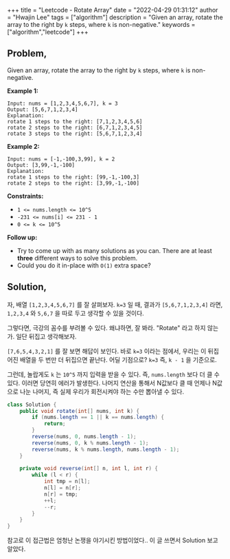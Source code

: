 +++
title = "Leetcode - Rotate Array"
date = "2022-04-29 01:31:12"
author = "Hwajin Lee"
tags = ["algorithm"]
description = "Given an array, rotate the array to the right by `k` steps, where `k` is non-negative."
keywords = ["algorithm","leetcode"]
+++

## Problem,

Given an array, rotate the array to the right by `k` steps, where `k` is non-negative. 

**Example 1:**

```
Input: nums = [1,2,3,4,5,6,7], k = 3
Output: [5,6,7,1,2,3,4]
Explanation:
rotate 1 steps to the right: [7,1,2,3,4,5,6]
rotate 2 steps to the right: [6,7,1,2,3,4,5]
rotate 3 steps to the right: [5,6,7,1,2,3,4]
```

**Example 2:**

```
Input: nums = [-1,-100,3,99], k = 2
Output: [3,99,-1,-100]
Explanation: 
rotate 1 steps to the right: [99,-1,-100,3]
rotate 2 steps to the right: [3,99,-1,-100]
```

**Constraints:**

- `1 <= nums.length <= 10^5`
- `-231 <= nums[i] <= 231 - 1`
- `0 <= k <= 10^5`

**Follow up:**

- Try to come up with as many solutions as you can. There are at least **three** different ways to solve this problem.
- Could you do it in-place with `O(1)` extra space?


## Solution,

자, 배열 `[1,2,3,4,5,6,7]` 를 잘 살펴보자. `k=3` 일 때, 결과가 `[5,6,7,1,2,3,4]` 라면, `1,2,3,4` 와 `5,6,7` 을 따로 두고 생각할 수 있을 것이다.

그렇다면, 극강의 꼼수를 부려볼 수 있다. 왜냐하면, 잘 봐라. "Rotate" 라고 하지 않는가. 일단 뒤집고 생각해보자.

`[7,6,5,4,3,2,1]` 를 잘 보면 해답이 보인다. 바로 `k=3` 이라는 점에서, 우리는 이 뒤집어진 배열을 두 번만 더 뒤집으면 끝난다. 어딜 기점으로? `k=3` 즉, `k - 1` 을 기준으로.

그런데, 놀랍게도 `k` 는 `10^5` 까지 입력을 받을 수 있다. 즉, `nums.length` 보다 더 클 수 있다. 이러면 당연히 에러가 발생한다. 나머지 연산을 통해서 N값보다 클 때 언제나 N값으로 나눈 나머지, 즉 실제 우리가 회전시켜야 하는 수만 뽑아낼 수 있다.

```java
class Solution {
    public void rotate(int[] nums, int k) {
        if (nums.length == 1 || k == nums.length) {
            return;
        }
        reverse(nums, 0, nums.length - 1);
        reverse(nums, 0, k % nums.length - 1);
        reverse(nums, k % nums.length, nums.length - 1);
    }
    
    private void reverse(int[] n, int l, int r) {
        while (l < r) {
            int tmp = n[l];
            n[l] = n[r];
            n[r] = tmp;
            ++l;
            --r;
        }
    }
}
```

참고로 이 접근법은 엄청난 논쟁을 야기시킨 방법이었다.. 이 글 쓰면서 Solution 보고 알았다.
